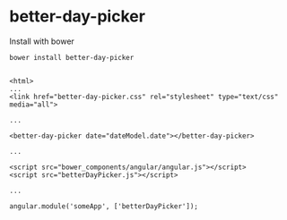better-day-picker
==================

Install with bower

    bower install better-day-picker


    <html>
    ...
    <link href="better-day-picker.css" rel="stylesheet" type="text/css" media="all">

    ...

    <better-day-picker date="dateModel.date"></better-day-picker>

    ...

    <script src="bower_components/angular/angular.js"></script>
    <script src="betterDayPicker.js"></script>

    ...

    angular.module('someApp', ['betterDayPicker']);
